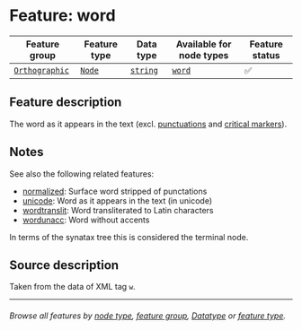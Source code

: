 # Feature: word <a name="start"></a>

Feature group | Feature type | Data type | Available for node types | Feature status
---  | --- | --- | --- | ---
[`Orthographic`](featuresbygroup.md#orthographic-features) | [`Node`](featuresbyfeaturetype.md#node-features) | [`string`](featuresbydatatype.md#string-datatype)  | [`word`](featuresbynodetype.md#word-nodes) | ✅

## Feature description 

The word as it appears in the text (excl. [punctuations](after.md#readme) and [critical markers](featuresbygroup.md#textcritical-features)). 

## Notes

See also the following related features:
   * [normalized](normalized.md#readme): Surface word stripped of punctations	
   * [unicode](unicode.md#readme): Word as it appears in the text (in unicode)
   * [wordtranslit](wordtranslit.md#readme): Word transliterated to Latin characters	
   * [wordunacc](wordunacc.md#readme): Word without accents

In terms of the synatax tree this is considered the terminal node.

## Source description

Taken from the data of XML tag `w`.

---
###### *Browse all features by [node type](featuresbynodetype.md#readme), [feature group](featuresbygroup.md#readme), [Datatype](featuresbydatatype.md#readme)  or [feature type](featuresbyfeaturetype.md#readme).*
